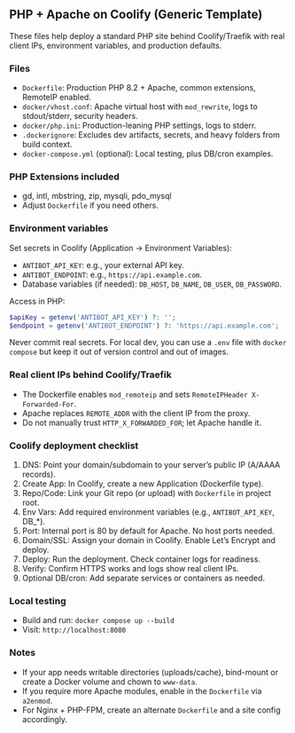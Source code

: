 ## PHP + Apache on Coolify (Generic Template)

These files help deploy a standard PHP site behind Coolify/Traefik with real client IPs, environment variables, and production defaults.

### Files
- `Dockerfile`: Production PHP 8.2 + Apache, common extensions, RemoteIP enabled.
- `docker/vhost.conf`: Apache virtual host with `mod_rewrite`, logs to stdout/stderr, security headers.
- `docker/php.ini`: Production-leaning PHP settings, logs to stderr.
- `.dockerignore`: Excludes dev artifacts, secrets, and heavy folders from build context.
- `docker-compose.yml` (optional): Local testing, plus DB/cron examples.

### PHP Extensions included
- gd, intl, mbstring, zip, mysqli, pdo_mysql
- Adjust `Dockerfile` if you need others.

### Environment variables
Set secrets in Coolify (Application → Environment Variables):
- `ANTIBOT_API_KEY`: e.g., your external API key.
- `ANTIBOT_ENDPOINT`: e.g., `https://api.example.com`.
- Database variables (if needed): `DB_HOST`, `DB_NAME`, `DB_USER`, `DB_PASSWORD`.

Access in PHP:
```php
$apiKey = getenv('ANTIBOT_API_KEY') ?: '';
$endpoint = getenv('ANTIBOT_ENDPOINT') ?: 'https://api.example.com';
```

Never commit real secrets. For local dev, you can use a `.env` file with `docker compose` but keep it out of version control and out of images.

### Real client IPs behind Coolify/Traefik
- The Dockerfile enables `mod_remoteip` and sets `RemoteIPHeader X-Forwarded-For`.
- Apache replaces `REMOTE_ADDR` with the client IP from the proxy.
- Do not manually trust `HTTP_X_FORWARDED_FOR`; let Apache handle it.

### Coolify deployment checklist
1. DNS: Point your domain/subdomain to your server’s public IP (A/AAAA records).
2. Create App: In Coolify, create a new Application (Dockerfile type).
3. Repo/Code: Link your Git repo (or upload) with `Dockerfile` in project root.
4. Env Vars: Add required environment variables (e.g., `ANTIBOT_API_KEY`, DB_*).
5. Port: Internal port is 80 by default for Apache. No host ports needed.
6. Domain/SSL: Assign your domain in Coolify. Enable Let’s Encrypt and deploy.
7. Deploy: Run the deployment. Check container logs for readiness.
8. Verify: Confirm HTTPS works and logs show real client IPs.
9. Optional DB/cron: Add separate services or containers as needed.

### Local testing
- Build and run: `docker compose up --build`
- Visit: `http://localhost:8080`

### Notes
- If your app needs writable directories (uploads/cache), bind-mount or create a Docker volume and chown to `www-data`.
- If you require more Apache modules, enable in the `Dockerfile` via `a2enmod`.
- For Nginx + PHP-FPM, create an alternate `Dockerfile` and a site config accordingly.
